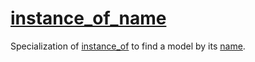 # [instance_of_name](instance_of_name.hpp)

Specialization of [instance_of](../../data/instance_of.md) to find a model by its [name](../../../../core/data/name.md).